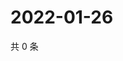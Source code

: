 # 2022-01-26

共 0 条

<!-- BEGIN WEIBO -->
<!-- 最后更新时间 Wed Jan 26 2022 20:13:22 GMT+0800 (China Standard Time) -->

<!-- END WEIBO -->

